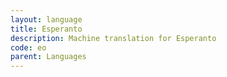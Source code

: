 ```yaml
---
layout: language
title: Esperanto
description: Machine translation for Esperanto
code: eo
parent: Languages
---
```

